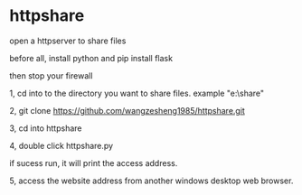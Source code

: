 # httpshare
open a httpserver to share files

before all, install python and pip install flask

then stop your firewall

1, cd into to the directory you want to share files. example   "e:\\share"

2, git clone https://github.com/wangzesheng1985/httpshare.git

3, cd into httpshare

4, double click httpshare.py

if sucess run, it will print the access address.

5, access the website address from another windows desktop web browser.
